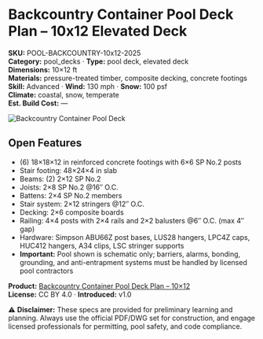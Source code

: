 # Backcountry Container Pool Deck Plan – 10x12 Elevated Deck
**SKU:** POOL-BACKCOUNTRY-10x12-2025  
**Category:** pool_decks · **Type:** pool deck, elevated deck  
**Dimensions:** 10×12 ft  
**Materials:** pressure-treated timber, composite decking, concrete footings  
**Skill:** Advanced · **Wind:** 130 mph · **Snow:** 100 psf  
**Climate:** coastal, snow, temperate  
**Est. Build Cost:** —

![Backcountry Container Pool Deck](https://i.etsystatic.com/59867749/r/il/f39fdd/7177752205/il_fullxfull.7177752205_gwpe.jpg)

## Open Features
- (6) 18×18×12 in reinforced concrete footings with 6×6 SP No.2 posts
- Stair footing: 48×24×4 in slab
- Beams: (2) 2×12 SP No.2
- Joists: 2×8 SP No.2 @16″ O.C.
- Battens: 2×4 SP No.2 members
- Stair system: 2×12 stringers @12″ O.C.
- Decking: 2×6 composite boards
- Railing: 4×4 posts with 2×4 rails and 2×2 balusters @6″ O.C. (max 4″ gap) 
- Hardware: Simpson ABU66Z post bases, LUS28 hangers, LPC4Z caps, HUC412 hangers, A34 clips, LSC stringer supports 
- **Important:** Pool shown is schematic only; barriers, alarms, bonding, grounding, and anti-entrapment systems must be handled by licensed pool contractors

**Product:** [Backcountry Container Pool Deck Plan – 10×12](https://bamboodesigns.com/plans/backcountry-container-pool-deck-plan-10x12)  
**License:** CC BY 4.0 · **Introduced:** v1.0  

⚠️ **Disclaimer:** These specs are provided for preliminary learning and planning. Always use the official PDF/DWG set for construction, and engage licensed professionals for permitting, pool safety, and code compliance.  

